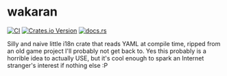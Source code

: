 # wakaran

[![CI](https://github.com/UnrelatedString/wakaran/actions/workflows/ci.yml/badge.svg?branch=main)](https://github.com/UnrelatedString/wakaran/actions/workflows/ci.yml)
[![Crates.io Version](https://img.shields.io/crates/v/wakaran)](https://crates.io/crates/wakaran)
[![docs.rs](https://img.shields.io/docsrs/wakaran)](https://docs.rs/wakaran)

Silly and naive little i18n crate that reads YAML at compile time, ripped from an old game project I'll probably not get back to. Yes this probably is a horrible idea to actually USE, but it's cool enough to spark an Internet stranger's interest if nothing else :P
